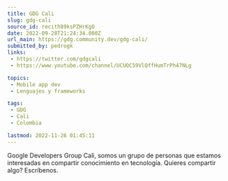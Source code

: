 ```yaml
---
title: GDG Cali
slug: gdg-cali
source_id: recith89ksPZHrKgO
date: 2022-09-28T21:24:34.000Z
url_main: https://gdg.community.dev/gdg-cali/
submitted_by: pedrogk
links: 
 - https://twitter.com/gdgcali
 - https://www.youtube.com/channel/UCUOC59VlQffHumTrPh47NLg

topics: 
 - Mobile app dev
 - Lenguajes y frameworks

tags: 
 - GDG
 - Cali
 - Colombia

lastmod: 2022-11-26 01:45:11
---
```


Google Developers Group Cali, somos un grupo de personas que estamos interesadas en compartir conocimiento en tecnología. Quieres compartir algo? Escríbenos.
